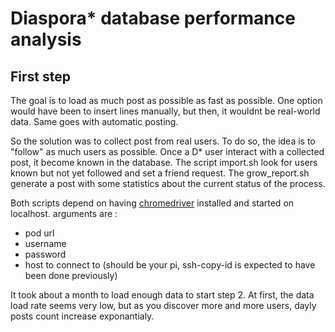 # Diaspora* database performance analysis

## First step

The goal is to load as much post as possible as fast as possible.
One option would have been to insert lines manually, but then, it wouldnt be real-world data. Same goes with automatic posting. 

So the solution was to collect post from real users.
To do so, the idea is to "follow" as much users as possible.
Once a D* user interact with a collected post, it become known in the database.
The script import.sh look for users known but not yet followed and set a friend request.
The grow_report.sh generate a post with some statistics about the current status of the process.

Both scripts depend on having [chromedriver](https://chromedriver.chromium.org/) installed and started on localhost.
arguments are :
- pod url
- username
- password
- host to connect to (should be your pi, ssh-copy-id is expected to have been done previously)


It took about a month to load enough data to start step 2.
At first, the data load rate seems very low, but as you discover more and more users, dayly posts count increase exponantialy.
